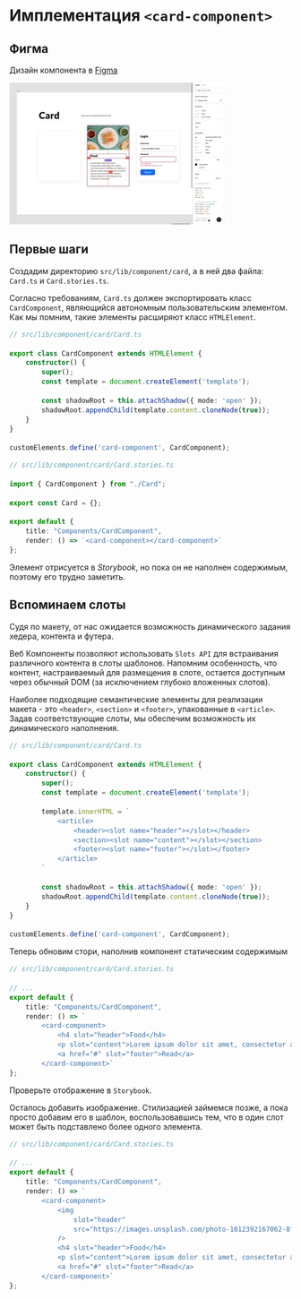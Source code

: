 # Имплементация `<card-component>`

## Фигма

Дизайн компонента в [Figma](https://www.figma.com/file/QXGa6qN6AqgeerCtS28I8z/Web-Components-Book-Design-Library?node-id=331%3A24)

![card-2](../../assets/card-2.jpg)

## Первые шаги

Создадим директорию `src/lib/component/card`, а в ней два файла: `Card.ts` и `Card.stories.ts`.

Согласно требованиям, `Card.ts` должен экспортировать класс `CardComponent`, являющийся автономным пользовательским элементом. Как мы помним, такие элементы расширяют класс `HTMLElement`.

```ts
// src/lib/component/card/Card.ts

export class CardComponent extends HTMLElement {
    constructor() {
        super();
        const template = document.createElement('template');

        const shadowRoot = this.attachShadow({ mode: 'open' });
        shadowRoot.appendChild(template.content.cloneNode(true));
    }
}

customElements.define('card-component', CardComponent);
```

```ts
// src/lib/component/card/Card.stories.ts

import { CardComponent } from "./Card";

export const Card = {};

export default {
    title: "Components/CardComponent",
    render: () => `<card-component></card-component>`
};
```

Элемент отрисуется в *Storybook*, но пока он не наполнен содержимым, поэтому его трудно заметить.

## Вспоминаем слоты

Судя по макету, от нас ожидается возможность динамического задания хедера, контента и футера.

Веб Компоненты позволяют использовать `Slots API` для встраивания различного контента в слоты шаблонов. Напомним особенность, что контент, настраиваемый для размещения в слоте, остается доступным через обычный DOM (за исключением глубоко вложенных слотов).

Наиболее подходящие семантические элементы для реализации макета - это `<header>`, `<section>` и `<footer>`, упакованные в `<article>`. Задав соответствующие слоты, мы обеспечим возможность их динамического наполнения.

```ts
// src/lib/component/card/Card.ts

export class CardComponent extends HTMLElement {
    constructor() {
        super();
        const template = document.createElement('template');

        template.innerHTML = `
            <article>
                <header><slot name="header"></slot></header>
                <section><slot name="content"></slot></section>
                <footer><slot name="footer"></slot></footer>
            </article>
        `

        const shadowRoot = this.attachShadow({ mode: 'open' });
        shadowRoot.appendChild(template.content.cloneNode(true));
    }
}

customElements.define('card-component', CardComponent);
```

Теперь обновим стори, наполнив компонент статическим содержимым

```ts
// src/lib/component/card/Card.stories.ts

// ...
export default {
    title: "Components/CardComponent",
    render: () => `
        <card-component>
            <h4 slot="header">Food</h4>
            <p slot="content">Lorem ipsum dolor sit amet, consectetur adipiscing elit, sed do eiusmod tempor incididunt ut labore et dolore magna aliqua. Ut enim ad minim veniam, quis nostrud exercitation ullamco laboris nisi ut aliquip ex ea commodo consequat.</p>
            <a href="#" slot="footer">Read</a>
        </card-component>`
};
```

Проверьте отображение в `Storybook`.

Осталось добавить изображение. Стилизацией займемся позже, а пока просто добавим его в шаблон, воспользовавшись тем, что в один слот может быть подставлено более одного элемента.

```ts
// src/lib/component/card/Card.stories.ts

// ...
export default {
    title: "Components/CardComponent",
    render: () => `
        <card-component>
            <img
                slot="header"
    	        src="https://images.unsplash.com/photo-1612392167062-8f76710986ba?ixid=MnwxMjA3fDF8MHxwaG90by1wYWdlfHx8fGVufDB8fHx8&ixlib=rb-1.2.1&auto=format&fit=crop&w=1350&q=80"
            />
            <h4 slot="header">Food</h4>
            <p slot="content">Lorem ipsum dolor sit amet, consectetur adipiscing elit, sed do eiusmod tempor incididunt ut labore et dolore magna aliqua. Ut enim ad minim veniam, quis nostrud exercitation ullamco laboris nisi ut aliquip ex ea commodo consequat.</p>
            <a href="#" slot="footer">Read</a>
        </card-component>`
};
```
